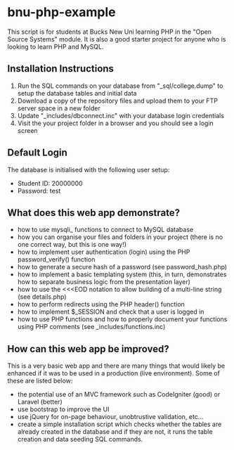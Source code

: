# bnu-php-example

This script is for students at Bucks New Uni learning PHP in the "Open Source Systems" module. It is also a good starter project for anyone who is looking to learn PHP and MySQL.

## Installation Instructions

1. Run the SQL commands on your database from "_sql/college.dump" to setup the database tables and initial data
2. Download a copy of the repository files and upload them to your FTP server space in a new folder
3. Update "_includes/dbconnect.inc" with your database login credentials
4. Visit the your project folder in a browser and you should see a login screen

## Default Login

The database is initialised with the following user setup:

- Student ID: 20000000
- Password: test

## What does this web app demonstrate?

- how to use mysqli_ functions to connect to MySQL database
- how you can organise your files and folders in your project (there is no one correct way, but this is one way!)
- how to implement user authentication (login) using the PHP password_verify() function
- how to generate a secure hash of a password (see password_hash.php)
- how to implement a basic templating system (this, in turn, demonstrates how to separate business logic from the presentation layer)
- how to use the \<\<\<EOD notation to allow building of a multi-line string (see details.php)
- how to perform redirects using the PHP header() function
- how to implement $_SESSION and check that a user is logged in
- how to use PHP functions and how to properly document your functions using PHP comments (see _includes/functions.inc)

## How can this web app be improved?

This is a very basic web app and there are many things that would likely be enhanced if it was to be used in a production (live environment). Some of these are listed below:

- the potential use of an MVC framework such as CodeIgniter (good) or Laravel (better)
- use bootstrap to improve the UI
- use jQuery for on-page behaviour, unobtrustive validation, etc...
- create a simple installation script which checks whether the tables are already created in the database and if they are not, it runs the table creation and data seeding SQL commands.
